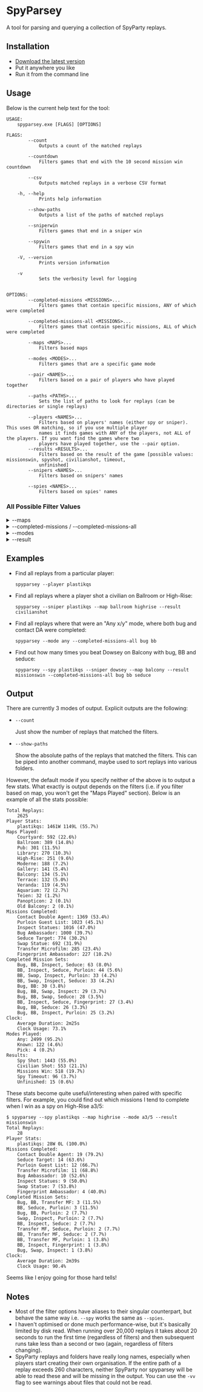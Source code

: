 # SpyParsey

A tool for parsing and querying a collection of SpyParty replays.

## Installation

- [Download the latest version](https://github.com/adamransom/spyparsey/releases/tag/v1.0)
- Put it anywhere you like
- Run it from the command line

## Usage

Below is the current help text for the tool:

```
USAGE:
    spyparsey.exe [FLAGS] [OPTIONS]

FLAGS:
        --count
            Outputs a count of the matched replays

        --countdown
            Filters games that end with the 10 second mission win countdown

        --csv
            Outputs matched replays in a verbose CSV format

    -h, --help
            Prints help information

        --show-paths
            Outputs a list of the paths of matched replays

        --sniperwin
            Filters games that end in a sniper win

        --spywin
            Filters games that end in a spy win

    -V, --version
            Prints version information

    -v
            Sets the verbosity level for logging


OPTIONS:
        --completed-missions <MISSIONS>...
            Filters games that contain specific missions, ANY of which were completed

        --completed-missions-all <MISSIONS>...
            Filters games that contain specific missions, ALL of which were completed

        --maps <MAPS>...
            Filters based maps

        --modes <MODES>...
            Filters games that are a specific game mode

        --pair <NAMES>...
            Filters based on a pair of players who have played together

        --paths <PATHS>...
            Sets the list of paths to look for replays (can be directories or single replays)

        --players <NAMES>...
            Filters based on players' names (either spy or sniper). This uses OR matching, so if you use multiple player
            names it finds games with ANY of the players, not ALL of the players. If you want find the games where two
            players have played together, use the --pair option.
        --results <RESULTS>...
            Filters based on the result of the game [possible values: missionswin, spyshot, civilianshot, timeout,
            unfinished]
        --snipers <NAMES>...
            Filters based on snipers' names

        --spies <NAMES>...
            Filters based on spies' names
```

### All Possible Filter Values
<details>
  <summary>--maps</summary>
  <ul>
      <li><code>aquarium</code></li>
      <li><code>balcony</code></li>
      <li><code>ballroom</code></li>
      <li><code>courtyard</code></li>
      <li><code>"crowded pub"</code> or <code>crowdedpub</code></li>
      <li><code>"double modern"</code> or <code>doublemodern</code></li>
      <li><code>gallery</code></li>
      <li><code>"high rise"</code>, <code>high-rise</code> or <code>highrise</code></li>
      <li><code>modern</code></li>
      <li><code>moderne</code></li>
      <li><code>"old balcony"</code> or <code>oldbalcony</code></li>
      <li><code>"old ballroom"</code> or <code>oldballroom</code></li>
      <li><code>"old courtyard 1"</code>, <code>oldcourtyard1</code> or <code>cy1</code></li>
      <li><code>"old courtyard 2"</code>, <code>oldcourtyard2</code> or <code>cy2</code></li>
      <li><code>"old gallery"</code> or <code>oldgallery</code></li>
      <li><code>"old veranda"</code> or <code>oldveranda</code></li>
      <li><code>panopticon</code> or <code>panop</code></li>
      <li><code>pub</code></li>
      <li><code>teien</code></li>
      <li><code>terrace</code></li>
      <li><code>veranda</code></li>
  </ul>
</details>

<details>
  <summary>--completed-missions / --completed-missions-all</summary>
  <ul>
      <li><code>"bug ambassador"</code>, <code>bugambassador</code> or <code>bug</code></li>
      <li><code>"contact double agent"</code>, <code>contactdoubleagent</code>, <code>contactda</code>, <code>contact</code> or <code>bb</code></li>
      <li><code>"fingerprint ambassador"</code>, <code>fingerprintambassador</code>, <code>fingerprint</code> or <code>fp</code></li>
      <li><code>"inspect statues"</code>, <code>inspectstatues</code> or <code>inspect</code></li>
      <li><code>"purloin guest list"</code>, <code>purloinguestlist</code> or <code>purloin</code></li>
      <li><code>"seduce target"</code>, <code>seducetarget</code> or <code>seduce</code></li>
      <li><code>"swap statue"</code>, <code>swapstatue</code> or <code>swap</code></li>
      <li><code>"transfer microfilm"</code>, <code>transfermicrofilm</code>, <code>transfermf</code> or <code>mf</code></li>
  </ul>
</details>

<details>
  <summary>--modes</summary>
  <ul>
      <li><code>any</code> or <code>a</code></li>
      <li><code>pick</code> or <code>p</code></li>
      <li><code>known</code> or <code>k</code></li>
      <li><code>"any 7 of 8"</code>, <code>"any 7/8"</code>, <code>a7/8</code></li>
      <li><code>"pick 7 of 8"</code>, <code>"pick 7/8"</code>, <code>p7/8</code></li>
      <li><code>"known 4 of 4"</code>, <code>"known 4/4"</code>, <code>"known 4"</code>, <code>k4</code></li>
  </ul>
</details>

<details>
  <summary>--result</summary>
  <ul>
      <li><code>missionswin</code></li>
      <li><code>spyshot</code></li>
      <li><code>civilianshot</code></li>
      <li><code>timeout</code></li>
      <li><code>unfinished</code></li>
  </ul>
</details>

## Examples

- Find all replays from a particular player:

  `spyparsey --player plastikqs`
- Find all replays where a player shot a civilian on Ballroom or High-Rise:

  `spyparsey --sniper plastikqs --map ballroom highrise --result civilianshot`
- Find all replays where that were an "Any x/y" mode, where both bug and contact DA were completed:

  `spyparsey --mode any --completed-missions-all bug bb`

- Find out how many times you beat Dowsey on Balcony with bug, BB and seduce:

  `spyparsey --spy plastikqs --sniper dowsey --map balcony --result missionswin --completed-missions-all bug bb seduce`

## Output

There are currently 3 modes of output. Explicit outputs are the following:

- `--count`

  Just show the number of replays that matched the filters.
- `--show-paths`

  Show the absolute paths of the replays that matched the filters. This can be piped into another command, maybe used to sort replays into various folders.

However, the default mode if you specify neither of the above is to output a few stats. What exactly is output depends on the filters (i.e. if you filter based on map, you won't get the "Maps Played" section). Below is an example of all the stats possible:

```
Total Replays:
    2625
Player Stats:
    plastikqs: 1461W 1149L (55.7%)
Maps Played:
    Courtyard: 592 (22.6%)
    Ballroom: 389 (14.8%)
    Pub: 301 (11.5%)
    Library: 270 (10.3%)
    High-Rise: 251 (9.6%)
    Moderne: 188 (7.2%)
    Gallery: 141 (5.4%)
    Balcony: 134 (5.1%)
    Terrace: 132 (5.0%)
    Veranda: 119 (4.5%)
    Aquarium: 72 (2.7%)
    Teien: 32 (1.2%)
    Panopticon: 2 (0.1%)
    Old Balcony: 2 (0.1%)
Missions Completed:
    Contact Double Agent: 1369 (53.4%)
    Purloin Guest List: 1023 (45.1%)
    Inspect Statues: 1016 (47.0%)
    Bug Ambassador: 1000 (39.7%)
    Seduce Target: 774 (30.2%)
    Swap Statue: 692 (31.9%)
    Transfer Microfilm: 285 (23.4%)
    Fingerprint Ambassador: 227 (10.2%)
Completed Mission Sets:
    Bug, BB, Inspect, Seduce: 63 (8.0%)
    BB, Inspect, Seduce, Purloin: 44 (5.6%)
    BB, Swap, Inspect, Purloin: 33 (4.2%)
    BB, Swap, Inspect, Seduce: 33 (4.2%)
    Bug, BB: 30 (3.8%)
    Bug, BB, Swap, Inspect: 29 (3.7%)
    Bug, BB, Swap, Seduce: 28 (3.5%)
    BB, Inspect, Seduce, Fingerprint: 27 (3.4%)
    Bug, BB, Seduce: 26 (3.3%)
    Bug, BB, Inspect, Purloin: 25 (3.2%)
Clock:
    Average Duration: 2m25s
    Clock Usage: 73.1%
Modes Played:
    Any: 2499 (95.2%)
    Known: 122 (4.6%)
    Pick: 4 (0.2%)
Results:
    Spy Shot: 1443 (55.0%)
    Civilian Shot: 553 (21.1%)
    Missions Win: 518 (19.7%)
    Spy Timeout: 96 (3.7%)
    Unfinished: 15 (0.6%)
```

These stats become quite useful/interesting when paired with specific filters. For example, you could find out which missions I tend to complete when I win as a spy on High-Rise a3/5:

```
$ spyparsey --spy plastikqs --map highrise --mode a3/5 --result missionswin
Total Replays:
    28
Player Stats:
    plastikqs: 28W 0L (100.0%)
Missions Completed:
    Contact Double Agent: 19 (79.2%)
    Seduce Target: 14 (63.6%)
    Purloin Guest List: 12 (66.7%)
    Transfer Microfilm: 11 (68.8%)
    Bug Ambassador: 10 (52.6%)
    Inspect Statues: 9 (50.0%)
    Swap Statue: 7 (53.8%)
    Fingerprint Ambassador: 4 (40.0%)
Completed Mission Sets:
    Bug, BB, Transfer MF: 3 (11.5%)
    BB, Seduce, Purloin: 3 (11.5%)
    Bug, BB, Purloin: 2 (7.7%)
    Swap, Inspect, Purloin: 2 (7.7%)
    BB, Inspect, Seduce: 2 (7.7%)
    Transfer MF, Seduce, Purloin: 2 (7.7%)
    BB, Transfer MF, Seduce: 2 (7.7%)
    BB, Transfer MF, Purloin: 1 (3.8%)
    BB, Inspect, Fingerprint: 1 (3.8%)
    Bug, Swap, Inspect: 1 (3.8%)
Clock:
    Average Duration: 2m39s
    Clock Usage: 90.4%
```

Seems like I enjoy going for those hard tells!

## Notes

- Most of the filter options have aliases to their singular counterpart, but behave the same way i.e. `--spy` works the same as `--spies`.
- I haven't optimised or done much performance-wise, but it's basically limited by disk read. When running over 20,000 replays it takes about 20 seconds to run the first time (regardless of filters) and then subsequent runs take less than a second or two (again, regardless of filters changing).
- SpyParty replays and folders have really long names, especially when players start creating their own organisation. If the entire path of a replay exceeds 260 characters, neither SpyParty nor spyparsey will be able to read these and will be missing in the output. You can use the `-vv` flag to see warnings about files that could not be read.
